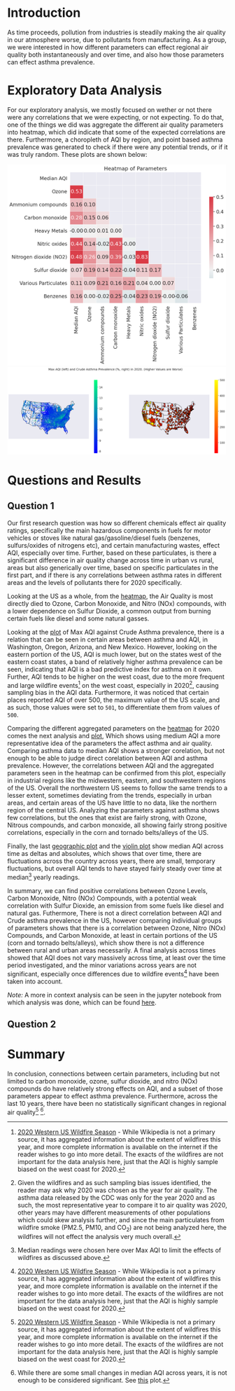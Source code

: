 # Introduction

<!-- A short paragraph introducing your project to the audience and a motivation for why this project is important. It’s fine to say your group has an interest in this topic and were keen to explore it more. -->

As time proceeds, pollution from industries is steadily making the air quality in our atmosphere worse, due to pollutants from manufacturing. As a group, we were interested in how different parameters can effect regional air quality both instantaneously and over time, and also how those parameters can effect asthma prevalence. 

# Exploratory Data Analysis

<!--  A summary of the **highlights** of your EDA, where you can show some visualizations of the exploratory data analysis your group did. --> 

For our exploratory analysis, we mostly focused on wether or not there were any correlations that we were expecting, or not expecting. To do that, one of the things we did was aggregate the different air quality parameters into heatmap, which did indicate that some of the expected correlations are there. Furthermore, a choropleth of AQI by region, and point based asthma prevalence was generated to check if there were any potential trends, or if it was truly random. These plots are shown below:

<img src ="images/gavin-heatmap.png" width="500px" alt="Heatmap of parameters">

<img src ="images/gavin-plot-1.png" width="500px" alt="Choropleth of AQI with asthma prevalence overlaid">

# Questions and Results

## Question 1

<!--  Clearly state your research question, and include 2-3 visualizations that helped you answer your research question. You can create multi-panel figures, but each of your visualizations must speak directly to your research question, and any insights you were able to get from it should be clearly articulated in the figure caption/description. -->

Our first research question was how so different chemicals effect air quality ratings, specifically the main hazardous components in fuels for motor vehicles or stoves like natural gas/gasoline/diesel fuels (benzenes, sulfurs/oxides of nitrogens etc), and certain manufacturing wastes, effect AQI, especially over time. Further, based on these particulates, is there a significant difference in air quality change across time in urban vs rural, areas but also generically over time, based on specific particulates in the first part, and if there is any correlations between asthma rates in different areas and the levels of pollutants there for 2020 specifically.

Looking at the US as a whole, from the [heatmap](./images/gavin-heatmap.png), the Air Quality is most directly died to Ozone, Carbon Monoxide, and Nitro (NOx) compounds, with a lower dependence on Sulfur Dioxide, a common output from burning certain fuels like diesel and some natural gasses.

Looking at the [plot](./images/gavin-plot-1.png) of Max AQI against Crude Asthma prevalence, there is a relation that can be seen in certain areas between asthma and AQI, in Washington, Oregon, Arizona, and New Mexico. However, looking on the eastern portion of the US, AQI is much lower, but on the states west of the eastern coast states, a band of relatively higher asthma prevalence can be seen, indicating that AQI is a bad predictive index for asthma on it own. Further, AQI tends to be higher on the west coast, due to the more frequent and large wildfire events[^1] on the west coast, especially in 2020[^2], causing sampling bias in the AQI data. Furthermore, it was noticed that certain places reported AQI of over 500, the maximum value of the US scale, and as such, those values were set to `501`, to differentiate them from values of `500`.

[^1]: [2020 Western US Wildfire Season](https://en.wikipedia.org/wiki/2020_Western_United_States_wildfire_season) - While Wikipedia is not a primary source, it has aggregated information about the extent of wildfires this year, and more complete information is available on the internet if the reader wishes to go into more detail. The exacts of the wildfires are not important for the data analysis here, just that the AQI is highly sample biased on the west coast for 2020.

[^2]: Given the wildfires and as such sampling bias issues identified, the reader may ask why 2020 was chosen as the year for air quality. The asthma data released by the CDC was only for the year 2020 and as such, the most representative year to compare it to air quality was 2020, other years may have different measurements of other populations which could skew analysis further, and since the main particulates from wildfire smoke (PM2.5, PM10, and $\text{CO}_2$) are not being analyzed here, the wildfires will not effect the analysis very much overall.

Comparing the different aggregated parameters on the [heatmap](./images/gavin-heatmap.png) for 2020 comes the next analysis and [plot](./images/gavin-plot-2.png), Which shows using medium AQI a more representative idea of the parameters the affect asthma and air quality. Comparing asthma data to median AQI shows a stronger corelation, but not enough to be able to judge direct corelation between AQI and asthma prevalence. However, the correlations between AQI and the aggregated parameters seen in the heatmap can be confirmed from this plot, especially in industrial regions like the midwestern, eastern, and southwestern regions of the US. Overall the northwestern US seems to follow the same trends to a lesser extent, sometimes deviating from the trends, especially in urban areas, and certain areas of the US have little to no data, like the northern region of the central US. Analyzing the parameters against asthma shows few correlations, but the ones that exist are fairly strong, with Ozone, Nitrous compounds, and carbon monoxide, all showing fairly strong positive correlations, especially in the corn and tornado belts/alleys of the US.

Finally, the last [geographic plot](./images/gavin-plot-3.png) and the [violin plot](./images/gavin-aqi-violinplot.png) show median AQI across time as deltas and absolutes, which shows that over time, there are fluctuations across the country across years, there are small, temporary fluctuations, but overall AQI tends to have stayed fairly steady over time at median[^3] yearly readings.  

[^3]: Median readings were chosen here over Max AQI to limit the effects of wildfires as discussed above.

In summary, we can find positive correlations between Ozone Levels, Carbon Monoxide, Nitro (NOx) Compounds, with a potential weak correlation with Sulfur Dioxide, an emission from some fuels like diesel and natural gas. Futhermore, There is not a direct correlation between AQI and Crude asthma prevalence in the US, however comparing individual groups of parameters shows that there is a correlation between Ozone, Nitro (NOx) Compounds, and Carbon Monoxide, at least in certain portions of the US (corn and tornado belts/alleys), which show there is not a difference between rural and urban areas necessarily. A final analysis across times showed that AQI does not vary massively across time, at least over the time period investigated, and the minor variations across years are not significant, especially once differences due to wildfire events[^1] have been taken into account.

*Note:* A more in context analysis can be seen in the jupyter notebook from which analysis was done, which can be found [here](./analysis/analysis1.ipynb).

## Question 2

<!--  Clearly state your research question, and include 2-3 visualizations that helped you answer your research question. You can create multi-panel figures, but each of your visualizations must speak directly to your research question, and any insights you were able to get from it should be clearly articulated in the figure caption/description. -->

# Summary

<!-- A brief paragraph that highlights your key results and what you learned from doing this project. -->

In conclusion, connections between certain parameters, including but not limited to  carbon monoxide, ozone, sulfur dioxide, and nitro (NOx) compounds do have relatively strong effects on AQI, and a subset of those parameters appear to effect asthma prevalence. Furthermore, across the last 10 years, there have been no statistically significant changes in regional air quality[^1] [^4].

[^4]: While there are some small changes in median AQI across years, it is not enough to be considered significant. See [this](./images/gavin-aqi-violinplot.png) plot.
